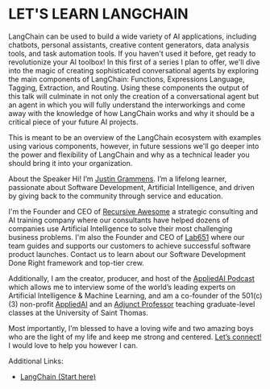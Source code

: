 # LET'S LEARN LANGCHAIN

LangChain can be used to build a wide variety of AI applications, including chatbots, personal assistants, creative content generators, data analysis tools, and task automation tools. If you haven't used it before, get ready to revolutionize your AI toolbox! In this first of a series I plan to offer, we'll dive into the magic of creating sophisticated conversational agents by exploring the main components of LangChain: Functions, Expressions Language, Tagging, Extraction, and Routing. Using these components the output of this talk will culminate in not only the creation of a conversational agent but an agent in which you will fully understand the interworkings and come away with the knowledge of how LangChain works and why it should be a critical piece of your future AI projects.

This is meant to be an overview of the LangChain ecosystem with examples using various components, however, in future sessions we'll go deeper into the power and flexibility of LangChain and why as a technical leader you should bring it into your organization.

About the Speaker
Hi! I’m [Justin Grammens](https://justingrammens.com). I’m a lifelong learner, passionate about Software Development, Artificial Intelligence, and driven by giving back to the community through service and education. 
 
I'm the Founder and CEO of [Recursive Awesome](https://recursiveawesome.com) a strategic consulting and AI training company where our consultants have helped dozens of companies use Artificial Intelligence to solve their most challenging business problems. I'm also the Founder and CEO of [Lab651](https://lab651.com) where our team guides and supports our customers to achieve successful software product launches. Contact us to learn about our Software Development Done Right framework and top-tier crew.
 
Additionally, I am the creator, producer, and host of the [AppliedAI Podcast](https://podcast.appliedai.mn) which allows me to interview some of the world’s leading experts on Artificial Intelligence & Machine Learning, and am a co-founder of the 501(c)(3) non-profit [AppliedAI](https://appliedai.mn) and an [Adjunct Professor](https://software.stthomas.edu/about/faculty-staff/biography/justin-grammens/) teaching graduate-level classes at the University of Saint Thomas.
 
Most importantly, I’m blessed to have a loving wife and two amazing boys who are the light of my life and keep me strong and centered. [Let’s connect!](https://justingrammens.com) I would love to help you however I can.

Additional Links:

* [LangChain (Start here)](https://langchain.com)
